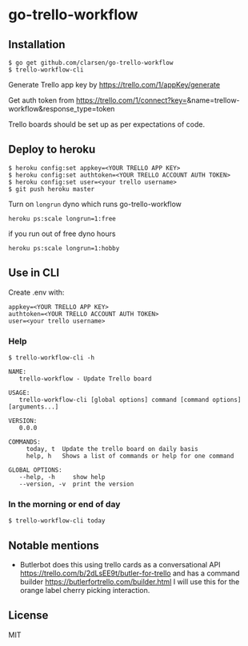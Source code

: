 # go-trello-workflow

## Installation
    $ go get github.com/clarsen/go-trello-workflow
    $ trello-workflow-cli



Generate Trello app key by https://trello.com/1/appKey/generate

Get auth token from https://trello.com/1/connect?key=<YOUR TRELLO APP KEY>&name=trellow-workflow&response_type=token

Trello boards should be set up as per expectations of code.

## Deploy to heroku
    $ heroku config:set appkey=<YOUR TRELLO APP KEY>
    $ heroku config:set authtoken=<YOUR TRELLO ACCOUNT AUTH TOKEN>
    $ heroku config:set user=<your trello username>
    $ git push heroku master

Turn on `longrun` dyno which runs go-trello-workflow

    heroku ps:scale longrun=1:free

if you run out of free dyno hours

    heroku ps:scale longrun=1:hobby

## Use in CLI
Create .env with:

    appkey=<YOUR TRELLO APP KEY>
    authtoken=<YOUR TRELLO ACCOUNT AUTH TOKEN>
    user=<your trello username>

### Help

    $ trello-workflow-cli -h

    NAME:
       trello-workflow - Update Trello board

    USAGE:
       trello-workflow-cli [global options] command [command options] [arguments...]

    VERSION:
       0.0.0

    COMMANDS:
         today, t  Update the trello board on daily basis
         help, h   Shows a list of commands or help for one command

    GLOBAL OPTIONS:
       --help, -h     show help
       --version, -v  print the version

### In the morning or end of day
    $ trello-workflow-cli today

## Notable mentions
- Butlerbot does this using trello cards as a conversational API https://trello.com/b/2dLsEE9t/butler-for-trello
  and has a command builder https://butlerfortrello.com/builder.html   I will use this for the orange label cherry picking interaction.

## License

MIT
